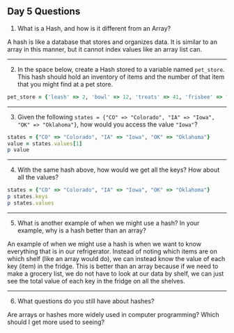 ## Day 5 Questions

1. What is a Hash, and how is it different from an Array?

A hash is like a database that stores and organizes data. It is similar to an array in this manner, but it cannot index values like an array list can.

---

2. In the space below, create a Hash stored to a variable named `pet_store`.  This hash should hold an inventory of items and the number of that item that you might find at a pet store.

```ruby
pet_store = {'leash' => 2, 'bowl' => 12, 'treats' => 41, 'frisbee' => 7}
```

---

3. Given the following `states = {"CO" => "Colorado", "IA" => "Iowa", "OK" => "Oklahoma"}`, how would you access the value `"Iowa"`?

```ruby
states = {"CO" => "Colorado", "IA" => "Iowa", "OK" => "Oklahoma"}
value = states.values[1]
p value
```

---

4. With the same hash above, how would we get all the keys?  How about all the values?

```ruby
states = {"CO" => "Colorado", "IA" => "Iowa", "OK" => "Oklahoma"}
p states.keys
p states.values
```
---

5. What is another example of when we might use a hash?  In your example, why is a hash better than an array?

An example of when we might use a hash is when we want to know everything that is in our refrigerator. Instead of noting which items are on which shelf (like an array would do), we can instead know the value of each key (item) in the fridge. This is better than an array because if we need to make a grocery list, we do not have to look at our data by shelf, we can just see the total value of each key in the fridge on all the shelves.

---

6. What questions do you still have about hashes?

Are arrays or hashes more widely used in computer programming? Which should I get more used to seeing?
